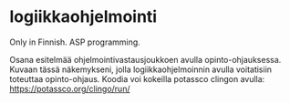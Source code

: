 # logiikkaohjelmointi
Only in Finnish. ASP programming.

Osana esitelmää ohjelmointivastausjoukkoen avulla opinto-ohjauksessa. Kuvaan tässä näkemykseni, jolla logiikkaohjelmoinnin avulla voitatisiin toteuttaa opinto-ohjaus. Koodia voi kokeilla potassco clingon avulla: https://potassco.org/clingo/run/
